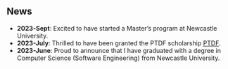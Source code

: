 <!-- ---
title: "Teaching experience 1"
collection: teaching
type: "Undergraduate course"
permalink: /teaching/2014-spring-teaching-1
venue: "University 1, Department"
date: 2014-01-01
location: "City, Country"
--- -->

## News
- **2023-Sept**: Excited to have started a Master’s program at Newcastle University.
- **2023-July**: Thrilled to have been granted the PTDF scholarship [PTDF](https://scholarship.ptdf.gov.ng/).
- **2023-June**: Proud to announce that I have graduated with a degree in Computer Science (Software Engineering) from Newcastle University.

